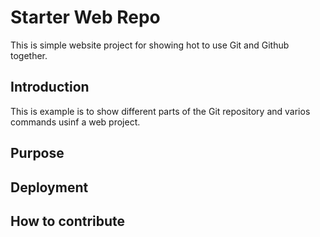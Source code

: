 # Starter Web Repo

This is simple website project
for showing hot to use Git and Github together.

## Introduction

This is example is to show different parts
of the Git repository and varios commands
usinf a web project.

## Purpose

## Deployment

## How to contribute
